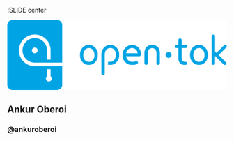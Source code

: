 !SLIDE center

<img src="../img/opentok_logo.png" class="opentok_logo" />

## Ankur Oberoi ##

### @ankuroberoi ###